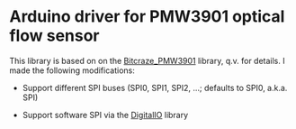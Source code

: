 # Arduino driver for PMW3901 optical flow sensor

This library is based on on the [Bitcraze_PMW3901](Bitcraze_PMW3901) library, q.v. for details.  I made
the following modifications:

* Support different SPI buses (SPI0, SPI1, SPI2, ...; defaults to SPI0, a.k.a. SPI)

* Support software SPI via the [DigitalIO](https://github.com/greiman/DigitalIO) library
